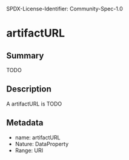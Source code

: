 SPDX-License-Identifier: Community-Spec-1.0

# artifactURL

## Summary

TODO

## Description

A artifactURL is TODO

## Metadata

- name: artifactURL
- Nature: DataProperty
- Range: URI

